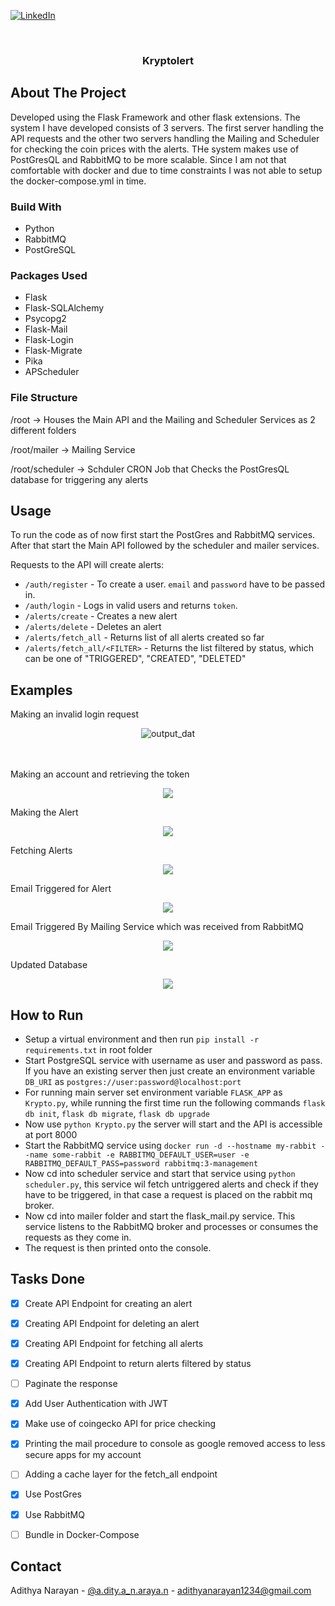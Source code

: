 <div id="top"></div>
<!--
*** Thanks for checking out the Best-README-Template. If you have a suggestion
*** that would make this better, please fork the repo and create a pull request
*** or simply open an issue with the tag "enhancement".
*** Don't forget to give the project a star!
*** Thanks again! Now go create something AMAZING! :D
-->



<!-- PROJECT SHIELDS -->
<!--
*** I'm using markdown "reference style" links for readability.
*** Reference links are enclosed in brackets [ ] instead of parentheses ( ).
*** See the bottom of this document for the declaration of the reference variables
*** for contributors-url, forks-url, etc. This is an optional, concise syntax you may use.
*** https://www.markdownguide.org/basic-syntax/#reference-style-links
-->


[![LinkedIn][linkedin-shield]][linkedin-url]



<!-- PROJECT LOGO -->
<br />
<div align="center">
 

<h3 align="center">Kryptolert</h3>
</div>

<!-- ABOUT THE PROJECT -->
## About The Project

Developed using the Flask Framework and other flask extensions. The system I have developed consists of 3 servers. The first server handling the API requests and the other two servers handling the Mailing and Scheduler for checking the coin prices with the alerts. THe system makes use of PostGresQL and RabbitMQ to be more scalable. Since I am not that comfortable with docker and due to time constraints I was not able to setup the docker-compose.yml in time. 

### Build With

* Python
* RabbitMQ
* PostGreSQL

### Packages Used


* Flask
* Flask-SQLAlchemy
* Psycopg2
* Flask-Mail
* Flask-Login
* Flask-Migrate
* Pika
* APScheduler

### File Structure
/root -> Houses the Main API and the Mailing and Scheduler Services as 2 different folders 

/root/mailer -> Mailing Service 

/root/scheduler -> Schduler CRON Job that Checks the PostGresQL database for triggering any alerts 



<!-- USAGE EXAMPLES -->
## Usage

To run the code as of now first start the PostGres and RabbitMQ services. After that start the Main API followed by the scheduler and mailer services.

Requests to the API will create alerts: 
 
 * `/auth/register` - To create a user. `email` and `password` have to be passed in.
 * `/auth/login` - Logs in valid users and returns `token`.
 * `/alerts/create` - Creates a new alert
 * `/alerts/delete` - Deletes an alert
 * `/alerts/fetch_all` - Returns list of all alerts created so far
 * `/alerts/fetch_all/<FILTER>` - Returns the list filtered by status, which can be one of "TRIGGERED", "CREATED", "DELETED"
 

## Examples


 Making an invalid login request
   
 

<div align="center">
<img src="imgs/invalidlog.png" alt="output_dat" >
</div>

<br>
<br>


 Making an account and retrieving the token
   
   
<div align="center">
<img src="imgs/register.png"  >
</div>

Making the Alert
<div align="center">
<img src="imgs/createalert.png" >
</div>

Fetching Alerts
<div align="center">
<img src="imgs/fetch.png"  >
</div>

Email Triggered for Alert
<div align="center">
<img src="imgs/email Triggered by scheduler.png"  >
</div>

Email Triggered By Mailing Service which was received from RabbitMQ
<div align="center">
<img src="imgs/emailreceivedatmailer.png"  >
</div>

Updated Database
<div align="center">
<img src="imgs/updateddb.png"  >
</div>

## How to Run
- Setup a virtual environment and then run `pip install -r requirements.txt` in root folder 
- Start PostgreSQL service with username as user and password as pass. If you have an existing server then just create an environment variable `DB_URI` as  `postgres://user:password@localhost:port`
- For running main server set environment variable `FLASK_APP` as `Krypto.py`, while running the first time run the following commands `flask db init`, `flask db migrate`, `flask db upgrade`
- Now use `python Krypto.py` the server will start and the API is accessible at port 8000
- Start the RabbitMQ service using `docker run -d --hostname my-rabbit --name some-rabbit -e RABBITMQ_DEFAULT_USER=user -e RABBITMQ_DEFAULT_PASS=password rabbitmq:3-management`
- Now cd into scheduler service and start that service using `python scheduler.py`, this service wil fetch untriggered alerts and check if they have to be triggered, in that case a request is placed on the rabbit mq broker.
- Now cd into mailer folder and start the flask_mail.py service. This service listens to the RabbitMQ broker and processes or consumes the requests as they come in.
- The request is then printed onto the console.

<!-- ROADMAP -->
## Tasks Done

- [x] Create API Endpoint for creating an alert
- [x] Creating API Endpoint for deleting an alert
- [x] Creating API Endpoint for fetching all alerts
- [x] Creating API Endpoint to return alerts filtered by status
- [ ] Paginate the response
- [x] Add User Authentication with JWT
- [x] Make use of coingecko API for price checking
- [x] Printing the mail procedure to console as google removed access to less secure apps for my account
- [ ] Adding a cache layer for the fetch_all endpoint
- [x] Use PostGres
- [x] Use RabbitMQ
- [ ] Bundle in Docker-Compose





## Contact

Adithya Narayan - [@a.dity.a_n.araya.n](https://www.instagram.com/a.dity.a_n.araya.n/?hl=en) - adithyanarayan1234@gmail.com





[linkedin-shield]: https://img.shields.io/badge/-LinkedIn-black.svg?style=for-the-badge&logo=linkedin&colorB=555
[linkedin-url]: https://www.linkedin.com/in/adithya-narayan-3747081a3/
[product-screenshot]: images/screenshot.png
